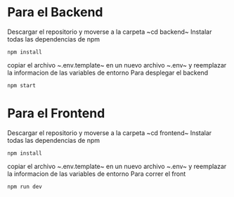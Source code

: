 # Para el Backend

Descargar el repositorio y moverse a la carpeta ~cd backend~
Instalar todas las dependencias de npm
~~~
npm install
~~~
copiar el archivo ~.env.template~ en un nuevo archivo ~.env~ y reemplazar la informacion de las variables de entorno
Para desplegar el backend
~~~
npm start
~~~

# Para el Frontend
Descargar el repositorio y moverse a la carpeta ~cd frontend~
Instalar todas las dependencias de npm
~~~
npm install
~~~
copiar el archivo ~.env.template~ en un nuevo archivo ~.env~ y reemplazar la informacion de las variables de entorno
Para correr el front
~~~
npm run dev
~~~
